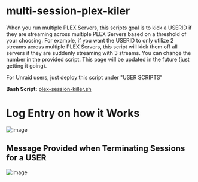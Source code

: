 # multi-session-plex-kiler
When you run multiple PLEX Servers, this scripts goal is to kick a USERID if they are streaming across multiple PLEX Servers based on a threshold of your choosing. For example, if you want the USERID to only utilize 2 streams across multiple PLEX Servers, this script will kick them off all servers if they are suddenly streaming with 3 streams. You can change the number in the provided script. This page will be updated in the future (just getting it going).

For Unraid users, just deploy this script under "USER SCRIPTS"

**Bash Script:** [plex-session-killer.sh](plex-session-killer.sh)

# Log Entry on how it Works

![image](https://github.com/user-attachments/assets/a26df424-c921-44b9-adbe-a8957a549353)

## Message Provided when Terminating Sessions for a USER

![image](https://github.com/user-attachments/assets/78231819-381f-4291-8122-9537abf9ee5b)
